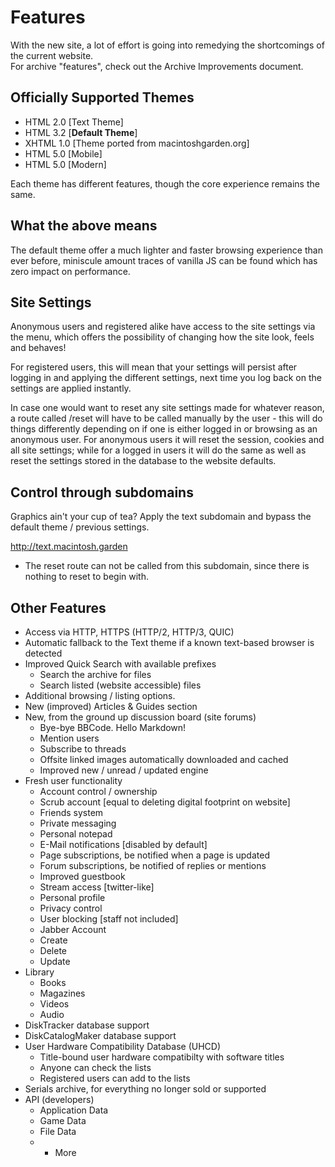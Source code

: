 # Features
With the new site, a lot of effort is going into remedying the shortcomings of the current website.  
For archive "features", check out the Archive Improvements document.

## Officially Supported Themes
* HTML 2.0 [Text Theme]
* HTML 3.2 [**Default Theme**]
* XHTML 1.0 [Theme ported from macintoshgarden.org]
* HTML 5.0 [Mobile]
* HTML 5.0 [Modern]

Each theme has different features, though the core experience remains the same.

## What the above means
The default theme offer a much lighter and faster browsing experience than ever before, miniscule amount traces of vanilla JS can be found which has zero impact on performance.

## Site Settings
Anonymous users and registered alike have access to the site settings via the menu, which offers the possibility of changing how the site look, feels and behaves!  

For registered users, this will mean that your settings will persist after logging in and applying the different settings, next time you log back on the settings are applied instantly.

In case one would want to reset any site settings made for whatever reason, a route called /reset will have to be called manually by the user - this will do things differently depending on if one is either logged in or browsing as an anonymous user. For anonymous users it will reset the session, cookies and all site settings; while for a logged in users it will do the same as well as reset the settings stored in the database to the website defaults.

## Control through subdomains
Graphics ain't your cup of tea? Apply the text subdomain and bypass the default theme / previous settings.

http://text.macintosh.garden

* The reset route can not be called from this subdomain, since there is nothing to reset to begin with.

## Other Features
* Access via HTTP, HTTPS (HTTP/2, HTTP/3, QUIC)
* Automatic fallback to the Text theme if a known text-based browser is detected
* Improved Quick Search with available prefixes
  * Search the archive for files
  * Search listed (website accessible) files
* Additional browsing / listing options.
* New (improved) Articles & Guides section
* New, from the ground up discussion board (site forums)
  * Bye-bye BBCode. Hello Markdown!
  * Mention users
  * Subscribe to threads
  * Offsite linked images automatically downloaded and cached
  * Improved new / unread / updated engine
* Fresh user functionality
  * Account control / ownership
   * Scrub account [equal to deleting digital footprint on website]
  * Friends system
  * Private messaging
  * Personal notepad
  * E-Mail notifications [disabled by default]
  * Page subscriptions, be notified when a page is updated
  * Forum subscriptions, be notified of replies or mentions
  * Improved guestbook
  * Stream access [twitter-like]
  * Personal profile
  * Privacy control
  * User blocking [staff not included]
  * Jabber Account
   * Create
   * Delete
   * Update
* Library
  * Books
  * Magazines
  * Videos
  * Audio
* DiskTracker database support
* DiskCatalogMaker database support
* User Hardware Compatibility Database (UHCD)
  * Title-bound user hardware compatibilty with software titles
  * Anyone can check the lists
  * Registered users can add to the lists
* Serials archive, for everything no longer sold or supported
* API (developers)
  * Application Data
  * Game Data
  * File Data
  * + More
